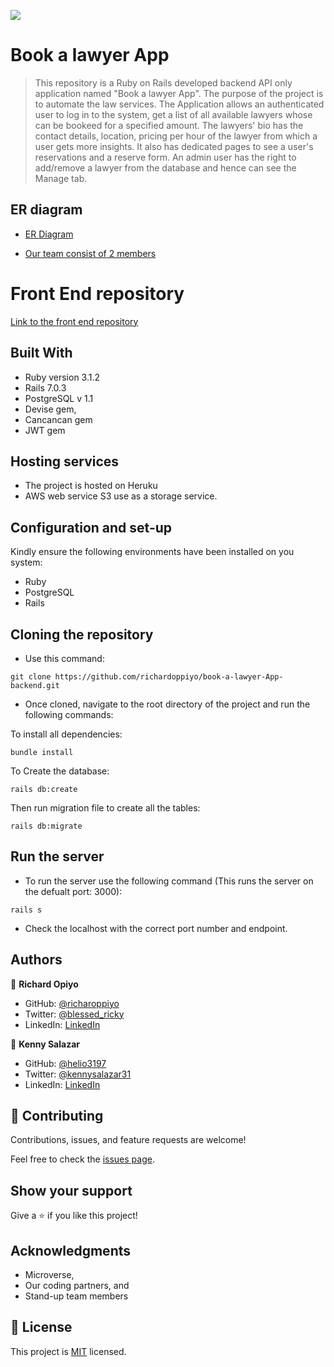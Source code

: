 ![](https://img.shields.io/badge/Microverse-blueviolet)

# Book a lawyer App

> This repository is a Ruby on Rails developed backend API only application  named "Book a lawyer App". The purpose of the project is to automate the law services. The Application allows an authenticated user to log in to the system, get a list of all available lawyers whose can be bookeed for a specified amount. The lawyers' bio has the contact details, location, pricing per hour of the lawyer from which a user gets more insights. It also has dedicated pages to see a user's reservations and a reserve form. An admin user has the right to add/remove a lawyer from the database and hence can see the Manage tab.


## ER diagram

- [ER Diagram](https://user-images.githubusercontent.com/35674623/180019287-e06c7c8b-18e0-4033-bace-1848e95196d1.png)

- [Our team consist of 2 members](#authors)

# Front End repository

[Link to the front end repository](https://github.com/helio3197/book-a-lawyer-App-frontend)


## Built With

- Ruby version 3.1.2
- Rails 7.0.3
- PostgreSQL v 1.1
- Devise gem, 
- Cancancan gem 
- JWT gem

## Hosting services

- The project is hosted on Heruku
- AWS web service S3 use as a storage service.


## Configuration and set-up

Kindly ensure the following environments have been installed on you system:
+ Ruby
+ PostgreSQL
+ Rails

## Cloning the repository
- Use this command:

```
git clone https://github.com/richardoppiyo/book-a-lawyer-App-backend.git
```

- Once cloned, navigate to the root directory of the project and run the following commands:

To install all dependencies:

```
bundle install
```

To Create the database:

```
rails db:create
```

Then run migration file to create all the tables:

```
rails db:migrate
```

## Run the server

- To run the server use the following command (This runs the server on the defualt port: 3000):

```
rails s
```

- Check the localhost with the correct port number and endpoint.


## Authors

👤 **Richard Opiyo**

- GitHub: [@richaroppiyo](https://github.com/richardoppiyo)
- Twitter: [@blessed_ricky](https://twitter.com/blessed_ricky)
- LinkedIn: [LinkedIn](https://www.linkedin.com/in/richardoppiyo/)


👤 **Kenny Salazar**

- GitHub: [@helio3197](https://github.com/helio3197)
- Twitter: [@kennysalazar31](https://twitter.com/kennysalazar31)
- LinkedIn: [LinkedIn](https://linkedin.com/in/kenny-salazar-1a1687110)


## 🤝 Contributing

Contributions, issues, and feature requests are welcome!

Feel free to check the [issues page](../../issues/).

## Show your support

Give a ⭐️ if you like this project!

## Acknowledgments

- Microverse,
- Our coding partners, and
- Stand-up team members

## 📝 License

This project is [MIT](./LICENSE) licensed.
